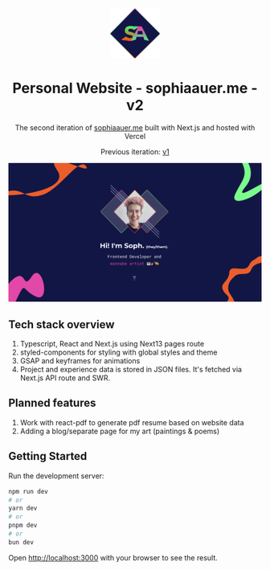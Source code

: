 <div align="center">
  <img alt="Logo" src="https://raw.githubusercontent.com/sopoour/personal-website/main/src/assets/logo.png" width="100" />
</div>
<h1 align="center">
 Personal Website - sophiaauer.me - v2
</h1>
<p align="center">
  The second iteration of <a href="https://sophiaauer.me" target="_blank">sophiaauer.me</a> built with Next.js and hosted with Vercel
</p>
<p align="center">
  Previous iteration: <a href="https://github.com/sopoour/sopoour.github.io" target="_blank">v1</a>
</p>

![demo](https://raw.githubusercontent.com/sopoour/personal-website/main/src/assets/demo.png)

## Tech stack overview

1. Typescript, React and Next.js using Next13 pages route 
2. styled-components for styling with global styles and theme
3. GSAP and keyframes for animations
4. Project and experience data is stored in JSON files. It's fetched via Next.js API route and SWR.


## Planned features
1. Work with react-pdf to generate pdf resume based on website data
2. Adding a blog/separate page for my art (paintings & poems)

## Getting Started

Run the development server:

```bash
npm run dev
# or
yarn dev
# or
pnpm dev
# or
bun dev
```

Open [http://localhost:3000](http://localhost:3000) with your browser to see the result.
